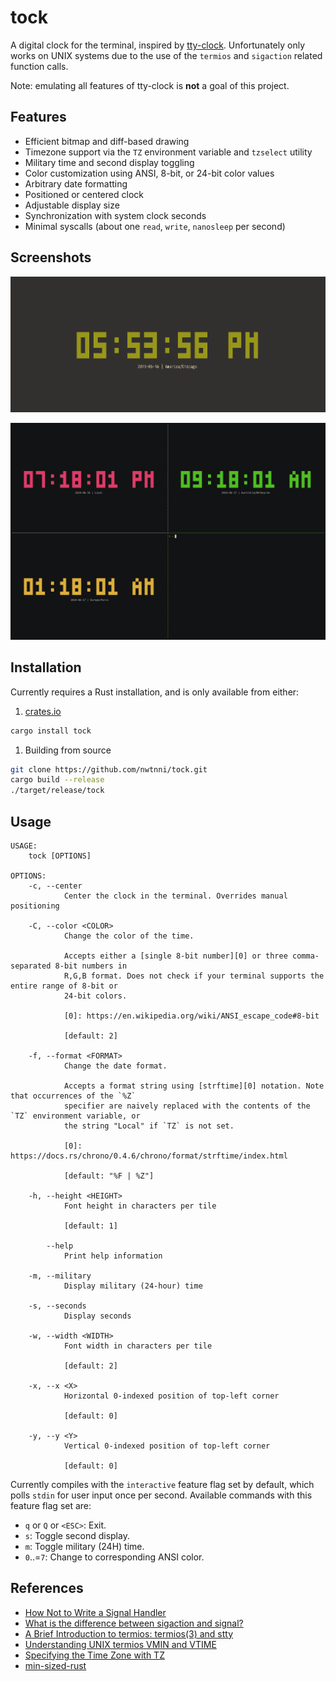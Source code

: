# tock

A digital clock for the terminal, inspired by [tty-clock][0].
Unfortunately only works on UNIX systems due to the use of
the `termios` and `sigaction` related function calls.

Note: emulating all features of tty-clock is **not** a goal of this project.

## Features

- Efficient bitmap and diff-based drawing
- Timezone support via the `TZ` environment variable and `tzselect` utility
- Military time and second display toggling
- Color customization using ANSI, 8-bit, or 24-bit color values
- Arbitrary date formatting
- Positioned or centered clock
- Adjustable display size
- Synchronization with system clock seconds
- Minimal syscalls (about one `read`, `write`, `nanosleep` per second)

## Screenshots

![Screenshot of clock](./resources/tock.png)

![asciicast of multiple clocks](./resources/world.gif)

## Installation

Currently requires a Rust installation, and is only available from either:

1. [crates.io][1]

```sh
cargo install tock
```

1. Building from source

```sh
git clone https://github.com/nwtnni/tock.git
cargo build --release
./target/release/tock
```

## Usage

```output
USAGE:
    tock [OPTIONS]

OPTIONS:
    -c, --center
            Center the clock in the terminal. Overrides manual positioning

    -C, --color <COLOR>
            Change the color of the time.

            Accepts either a [single 8-bit number][0] or three comma-separated 8-bit numbers in
            R,G,B format. Does not check if your terminal supports the entire range of 8-bit or
            24-bit colors.

            [0]: https://en.wikipedia.org/wiki/ANSI_escape_code#8-bit

            [default: 2]

    -f, --format <FORMAT>
            Change the date format.

            Accepts a format string using [strftime][0] notation. Note that occurrences of the `%Z`
            specifier are naively replaced with the contents of the `TZ` environment variable, or
            the string "Local" if `TZ` is not set.

            [0]: https://docs.rs/chrono/0.4.6/chrono/format/strftime/index.html

            [default: "%F | %Z"]

    -h, --height <HEIGHT>
            Font height in characters per tile

            [default: 1]

        --help
            Print help information

    -m, --military
            Display military (24-hour) time

    -s, --seconds
            Display seconds

    -w, --width <WIDTH>
            Font width in characters per tile

            [default: 2]

    -x, --x <X>
            Horizontal 0-indexed position of top-left corner

            [default: 0]

    -y, --y <Y>
            Vertical 0-indexed position of top-left corner

            [default: 0]
```

Currently compiles with the `interactive` feature flag set by default, which
polls `stdin` for user input once per second. Available commands with this
feature flag set are:

- `q` or `Q` or `<ESC>`: Exit.
- `s`: Toggle second display.
- `m`: Toggle military (24H) time.
- `0`..=`7`: Change to corresponding ANSI color.

## References

- [How Not to Write a Signal Handler][2]
- [What is the difference between sigaction and signal?][3]
- [A Brief Introduction to termios: termios(3) and stty][4]
- [Understanding UNIX termios VMIN and VTIME][5]
- [Specifying the Time Zone with TZ][6]
- [min-sized-rust][7]

[0]: https://github.com/xorg62/tty-clock
[1]: https://crates.io/
[2]: http://lazarenko.me/signal-handler/
[3]: https://stackoverflow.com/questions/231912/what-is-the-difference-between-sigaction-and-signal
[4]: https://blog.nelhage.com/2009/12/a-brief-introduction-to-termios-termios3-and-stty/
[5]: http://www.unixwiz.net/techtips/termios-vmin-vtime.html
[6]: https://www.gnu.org/software/libc/manual/html_node/TZ-Variable.html
[7]: https://github.com/johnthagen/min-sized-rust
[8]: https://github.com/Canop
